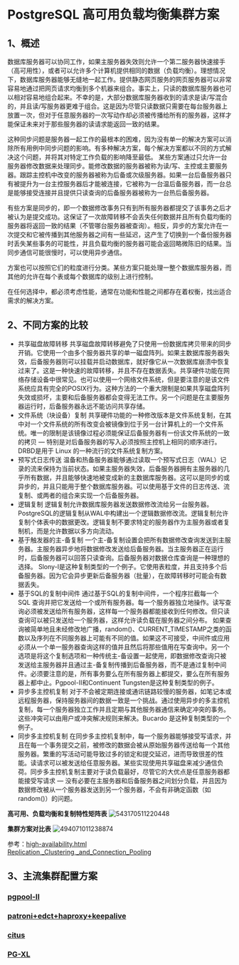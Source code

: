 # PostgreSQL 高可用负载均衡集群方案

## 1、概述
数据库服务器可以协同工作，如果主服务器失效则允许一个第二服务器快速接手（高可用性），或者可以允许多个计算机提供相同的数据（负载均衡）。理想情况下，数据库服务器能够无缝地一起工作。提供静态网页服务的网页服务器可以非常容易地通过把网页请求均衡到多个机器来组合。事实上，只读的数据库服务器也可以相对容易地组合起来。不幸的是，大部分数据库服务器收到的请求是读/写混合的，并且读/写服务器更难于组合。这是因为尽管只读数据只需要在每台服务器上放置一次，但对于任意服务器的一次写动作却必须被传播给所有的服务器，这样才能保证未来对于那些服务器的读请求能返回一致的结果。

这种同步问题是服务器一起工作的最根本的困难，因为没有单一的解决方案可以消除所有用例中同步问题的影响。有多种解决方案，每个解决方案都以不同的方式解决这个问题，并将其对特定工作负载的影响降至最低。
某些方案通过只允许一台服务器修改数据来处理同步。能修改数据的服务器被称为读/写、主控或主要服务器。跟踪主控机中改变的服务器被称为后备或次级服务器。如果一台后备服务器只有被提升为一台主控服务器后才能被连接，它被称为一台温后备服务器，而一台总是能够接受连接并且提供只读查询的后备服务器被称为一台热后备服务器。

有些方案是同步的，即一个数据修改事务只有到所有服务器都提交了该事务之后才被认为是提交成功。这保证了一次故障转移不会丢失任何数据并且所有负载均衡的服务器将返回一致的结果（不管哪台服务器被查询）。相反，异步的方案允许在一次提交和它被传播到其他服务器之间有一些延迟，这产生了切换到一个备份服务器时丢失某些事务的可能性，并且负载均衡的服务器可能会返回略微陈旧的结果。当同步通信可能很慢时，可以使用异步通信。

方案也可以按照它们的粒度进行分类。某些方案只能处理一整个数据库服务器，而其他的允许在每个表或每个数据库的级别上进行控制。

在任何选择中，都必须考虑性能，通常在功能和性能之间都存在着权衡，找出适合需求的解决方案。

## 2、不同方案的比较
* 共享磁盘故障转移
共享磁盘故障转移避免了只使用一份数据库拷贝带来的同步开销。它使用一个由多个服务器共享的单一磁盘阵列。如果主数据库服务器失效，后备服务器则可以挂载并启动数据库，就好像它从一次数据库崩溃中恢复过来了。这是一种快速的故障转移，并且不存在数据丢失。共享硬件功能在网络存储设备中很常见。也可以使用一个网络文件系统，但是要注意的是该文件系统应具有完全的POSIX行为。这种方法的一个重大限制是如果共享磁盘阵列失效或损坏，主要和后备服务器都会变得无法工作。另一个问题是在主要服务器运行时，后备服务器永远不能访问共享存储。
* 文件系统（块设备）复制
共享硬件功能的一种修改版本是文件系统复制，在其中对一个文件系统的所有改变会被镜像到位于另一台计算机上的一个文件系统。唯一的限制是该镜像过程必须能保证后备服务器有一份该文件系统的一致的拷贝 — 特别是对后备服务器的写入必须按照主控机上相同的顺序进行。DRBD是用于 Linux 的一种流行的文件系统复制方案。
* 预写式日志传送
温备和热备服务器能够通过读取一个预写式日志（WAL）记录的流来保持为当前状态。如果主服务器失效，后备服务器拥有主服务器的几乎所有数据，并且能够快速地被变成新的主数据库服务器。这可以是同步的或异步的，并且只能用于整个数据库服务器。可以使用基于文件的日志传送、流复制、或两者的组合来实现一个后备服务器。
* 逻辑复制
逻辑复制允许数据库服务器发送数据修改流给另一台服务器。PostgreSQL的逻辑复制从WAL中构建出一个逻辑数据修改流。逻辑复制允许复制个体表中的数据更改。逻辑复制不要求特定的服务器作为主服务器或者复制机，而是允许数据以多方向流动。
* 基于触发器的主-备复制
一个主-备复制设置会把所有数据修改查询发送到主服务器。主服务器异步地将数据修改发送给后备服务器。当主服务器正在运行时，后备服务器可以回答只读查询。后备服务器对数据仓库查询是一种理想的选择。
Slony-I是这种复制类型的一个例子。它使用表粒度，并且支持多个后备服务器。因为它会异步更新后备服务器（批量），在故障转移时可能会有数据丢失。
* 基于SQL的复制中间件
通过基于SQL的复制中间件，一个程序拦截每一个 SQL 查询并把它发送给一个或所有服务器。每一个服务器独立地操作。读写查询必须被发送给所有服务器，这样每一个服务器都能接收到任何修改。但只读查询可以被只发送给一个服务器，这样允许读负载在服务器之间分布。
如果查询被简单地且未经修改地广播，random()、CURRENT_TIMESTAMP之类的函数以及序列在不同服务器上可能有不同的值。如果这不可接受，中间件或应用必须从一个单一服务器查询这样的值并且然后将那些值用在写查询中。另一个选项是将这个复制选项和一种传统主-备设置一起使用，即数据修改查询只被发送给主服务器并且通过主-备复制传播到后备服务器，而不是通过复制中间件。必须要注意的是，所有事务要么在所有服务器上都提交，要么在所有服务器上都中止。Pgpool-II和Continuent Tungsten是这种复制类型的例子。
* 异步多主控机复制
对于不会被定期连接或通讯链路较慢的服务器，如笔记本或远程服务器，保持服务器间的数据一致是一个挑战。通过使用异步的多主控机复制，每一个服务器独立工作并且定期与其他服务器通信来确定冲突的事务。这些冲突可以由用户或冲突解决规则来解决。Bucardo 是这种复制类型的一个例子。
* 同步多主控机复制
在同步多主控机复制中，每一个服务器能够接受写请求，并且在每一个事务提交之前，被修改的数据会被从原始服务器传送给每一个其他服务器。繁重的写活动可能导致过多的锁定和提交延迟，进而导致很差的性能。读请求可以被发送给任意服务器。某些实现使用共享磁盘来减少通信负荷。同步多主控机复制主要对于读负载最好，尽管它的大优点是任意服务器都能接受写请求 — 没有必要在主服务器和后备服务器之间划分负载，并且因为数据修改被从一个服务器发送到另一个服务器，不会有非确定函数（如random()）的问题。

**高可用、负载均衡和复制特性矩阵表**
![543170511220448](https://user-images.githubusercontent.com/65155344/162113016-bda2c259-828a-4312-a2a6-311bb9402ea4.png)

**集群方案对比表**
![494071011238874](https://user-images.githubusercontent.com/65155344/162113044-933f11d0-90ff-4c0b-89c9-4957ecf74806.png)

参考：[high-availability.html](https://www.postgresql.org/docs/current/high-availability.html)
[Replication,_Clustering,_and_Connection_Pooling](https://wiki.postgresql.org/wiki/Replication,_Clustering,_and_Connection_Pooling)

## 3、主流集群配置方案
### [pgpool-II](./pgpool-II)
### [patroni+edct+haproxy+keepalive](./patroni+edct+haproxy+keepalive)
### [citus](./citus)
### [PG-XL](./PG-XL)
